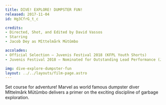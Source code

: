 ```yaml
---
title: DIVE! EXPLORE! DUMPSTER FUN!
released: 2017-11-04
id: Hg3CfrG_t_c

credits:
- Directed, Shot, and Edited by David Vassos
- Starring
- Jacob Dey as Mîttelmårk Mütûmbo

accolades:
- Official Selection — Juvenis Festival 2018 (KFPL Youth Shorts)
- Juvenis Festival 2018 — Nominated for Outstanding Lead Performance (Jacob Dey) 

img: dive-explore-dumpster-fun
layout: ../../layouts/film-page.astro
---
```


Set course for adventure! Marvel as world famous dumpster diver Mîttelmårk Mütûmbo
delivers a primer on the exciting discipline of garbage exploration.